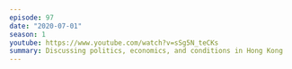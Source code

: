 ```yaml
---
episode: 97
date: "2020-07-01"
season: 1
youtube: https://www.youtube.com/watch?v=sSg5N_teCKs
summary: Discussing politics, economics, and conditions in Hong Kong
---
```

